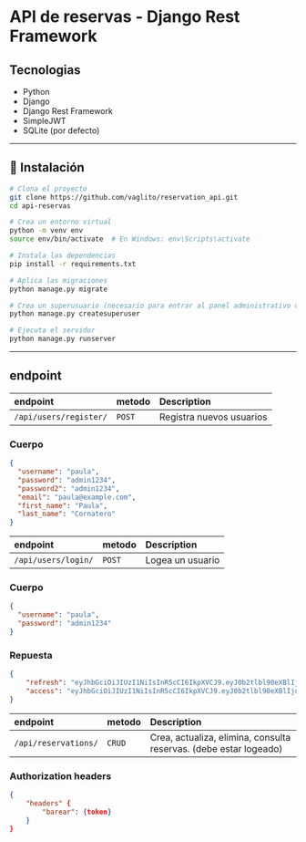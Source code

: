 # API de reservas - Django Rest Framework


## Tecnologias
- Python
- Django
- Django Rest Framework
- SimpleJWT
- SQLite (por defecto)


---

## 🔧 Instalación

```bash
# Clona el proyecto
git clone https://github.com/vaglito/reservation_api.git
cd api-reservas

# Crea un entorno virtual
python -m venv env
source env/bin/activate  # En Windows: env\Scripts\activate

# Instala las dependencias
pip install -r requirements.txt

# Aplica las migraciones
python manage.py migrate

# Crea un superusuario (necesario para entrar al panel administrativo de la api)
python manage.py createsuperuser

# Ejecuta el servidor
python manage.py runserver
```

---

## endpoint

| endpoint | metodo     | Description                |
| :-------- | :------- | :------------------------- |
| `/api/users/register/` | `POST` | Registra nuevos usuarios |

### Cuerpo 
```json
{
  "username": "paula",
  "password": "admin1234",
  "password2": "admin1234",
  "email": "paula@example.com",
  "first_name": "Paula",
  "last_name": "Cornatero"
}
```

| endpoint | metodo     | Description                |
| :-------- | :------- | :------------------------- |
| `/api/users/login/` | `POST` | Logea un usuario |

### Cuerpo 
```json
{
  "username": "paula",
  "password": "admin1234"
}
```

### Repuesta

```json
{
    "refresh": "eyJhbGciOiJIUzI1NiIsInR5cCI6IkpXVCJ9.eyJ0b2tlbl90eXBlIjoicmVmcmVzaCIsImV4cCI6MTc1MTc0NzMwMSwiaWF0IjoxNzUxNjYwOTAxLCJqdGkiOiIxN2Y3YmU2OTdlZjU0YTA4YTRiMzUzYjAyZTg1N2Y3ZiIsInVzZXJfaWQiOjF9._9y-ZqMysa4NuTIsqd6of-FzHY5ZqUxK3y_vpYCHLaQ",
    "access": "eyJhbGciOiJIUzI1NiIsInR5cCI6IkpXVCJ9.eyJ0b2tlbl90eXBlIjoiYWNjZXNzIiwiZXhwIjoxNzUxNzQ3MzAxLCJpYXQiOjE3NTE2NjA5MDEsImp0aSI6ImIzMTU0YzMxYTNhNTQ3ZGFiZTNmNDEyYzBlY2Q1YTgwIiwidXNlcl9pZCI6MX0.op2D3QY-pdpzmjsR_4z1UM0-R9VhIYloZx4cfSIL5Wo"
}
```

| endpoint | metodo     | Description                |
| :-------- | :------- | :------------------------- |
| `/api/reservations/` | `CRUD` | Crea, actualiza, elimina, consulta reservas. (debe estar logeado) |

### Authorization headers
```json
{
    "headers" {
        "barear": {token} 
    }
}
```